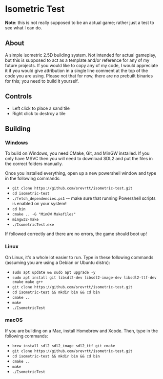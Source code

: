 # **Isometric Test**

**Note:** this is not really supposed to be an actual game; rather just a test to see what I can do.

## **About**

A simple isometric 2.5D building system. Not intended for actual gameplay, but this is supposed to act as a template and/or reference for any of my future projects. If you would like to copy any of my code, I would appreciate it if you would give attribution in a single line comment at the top of the code you are using. Please not that for now, there are no prebuilt binaries for this; you need to build it yourself.

## **Controls**

- Left click to place a sand tile
- Right click to destroy a tile

## **Building**

### **Windows**

To build on Windows, you need CMake, Git, and MinGW installed. If you only have MSVC then you will need to download SDL2 and put the files in the correct folders manually.

Once you installed everything, open up a new powershell window and type in the following commands:

- `git clone https://github.com/srevrtt/isometric-test.git`
- `cd isometric-test`
- `./fetch_dependencies.ps1` -- make sure that running Powershell scripts is enabled on your system!
- `cd bin`
- `cmake .. -G "MinGW Makefiles"`
- `mingw32-make`
- `./IsometricTest.exe`

If followed correctly and there are no errors, the game should boot up!

### **Linux**

On Linux, it's a whole lot easier to run. Type in these following commands (assuming you are using a Debian or Ubuntu distro):

- `sudo apt update && sudo apt upgrade -y`
- `sudo apt install git libsdl2-dev libsdl2-image-dev libsdl2-ttf-dev cmake make g++`
- `git clone https://github.com/srevrtt/isometric-test.git`
- `cd isometric-test && mkdir bin && cd bin`
- `cmake ..`
- `make`
- `./IsometricTest`

### **macOS**

If you are building on a Mac, install Homebrew and Xcode. Then, type in the following commands:

- `brew install sdl2 sdl2_image sdl2_ttf git cmake`
- `git clone https://github.com/srevrtt/isometric-test.git`
- `cd isometric-test && mkdir bin && cd bin`
- `cmake ..`
- `make`
- `./IsometricTest`
